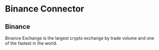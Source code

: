 # Binance Connector

## Binance
Binance Exchange is the largest crypto exchange by trade volume and one of the fastest in the world.
